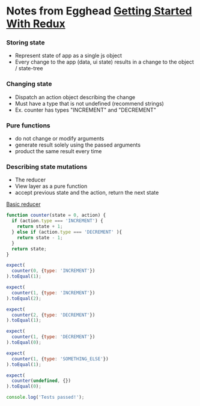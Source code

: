# Notes from Egghead [Getting Started With Redux](https://egghead.io/lessons/javascript-redux-the-single-immutable-state-tree?series=getting-started-with-redux)

### Storing state
- Represent state of app as a single js object
- Every change to the app (data, ui state) results in a change to the object / state-tree

### Changing state
- Dispatch an action object describing the change
- Must have a type that is not undefined (recommend strings)
- Ex. counter has types "INCREMENT" and "DECREMENT"

### Pure functions 
- do not change or modify arguments
- generate result solely using the passed arguments
- product the same result every time

### Describing state mutations
- The reducer
- View layer as a pure function
- accept previous state and the action, return the next state

[Basic reducer](https://gist.github.com/anonymous/31af2be2f5abe65e44c5)
```javascript
function counter(state = 0, action) {
  if (action.type === 'INCREMENT') {
    return state + 1;
  } else if (action.type === 'DECREMENT' ){
    return state - 1;
  }
  return state;
}

expect(
  counter(0, {type: 'INCREMENT'})
).toEqual(1);

expect(
  counter(1, {type: 'INCREMENT'})
).toEqual(2);

expect(
  counter(2, {type: 'DECREMENT'})
).toEqual(1);

expect(
  counter(1, {type: 'DECREMENT'})
).toEqual(0);

expect(
  counter(1, {type: 'SOMETHING_ELSE'})
).toEqual(1);

expect(
  counter(undefined, {})
).toEqual(0);

console.log('Tests passed!');
```
